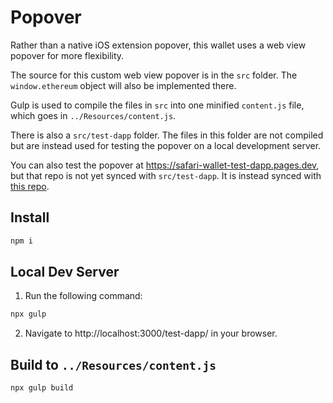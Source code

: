 # Popover

Rather than a native iOS extension popover, this wallet uses a web view popover for more flexibility.

The source for this custom web view popover is in the `src` folder. The `window.ethereum` object will also be implemented there.

Gulp is used to compile the files in `src` into one minified `content.js` file, which goes in `../Resources/content.js`.

There is also a `src/test-dapp` folder. The files in this folder are not compiled but are instead used for testing the popover on a local development server.

You can also test the popover at https://safari-wallet-test-dapp.pages.dev, but that repo is not yet synced with `src/test-dapp`. It is instead synced with [this repo](https://github.com/natclark/safari-wallet-test-dapp).

## Install

```sh
npm i
```

## Local Dev Server

1. Run the following command:

```sh
npx gulp
```

2. Navigate to http://localhost:3000/test-dapp/ in your browser.

## Build to `../Resources/content.js`

```sh
npx gulp build
```